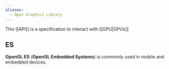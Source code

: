 ```yaml
---
aliases:
  - Open Graphics Library
---
```

This [[API]] is a specification to interact with [[GPU|GPUs]]

## ES

**OpenGL ES** (**OpenGL Embedded Systems**) is commonly used in mobile and embedded devices.